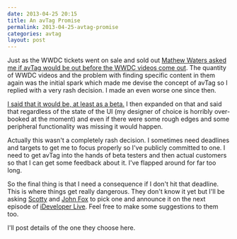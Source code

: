 ```yaml
---
date: 2013-04-25 20:15
title: An avTag Promise
permalink: 2013-04-25-avtag-promise
categories: avtag
layout: post
---
```


Just as the WWDC tickets went on sale and sold out [Mathew Waters asked me if avTag would be out before the WWDC videos come out](https://twitter.com/mathew_waters/status/327475269331992578). The quantity of WWDC videos and the problem with finding specific content in them again was the initial spark which made me devise the concept of avTag so I replied with a very rash decision. I made an even worse one since then.

[I said that it would be, at least as a beta.](https://twitter.com/sgaw/status/327476050437218304) I then expanded on that and said that regardless of the state of the UI (my designer of choice is horribly over-booked at the moment) and even if there were some rough edges and some peripheral functionality was missing it would happen.

Actually this wasn't a completely rash decision. I sometimes need deadlines and targets to get me to focus properly so I've publicly committed to one. I need to get avTag into the hands of beta testers and then actual customers so that I can get some feedback about it. I've flapped around for far too long.

So the final thing is that I need a consequence if I don't hit that deadline. This is where things get really dangerous. They don't know it yet but I'll be asking [Scotty](https://twitter.com/macdevnet) and [John Fox](https://twitter.com/djembe) to pick one and announce it on the next episode of [iDeveloper Live](http://ideveloper.tv/podcast/ideveloperlive.html). Feel free to make some suggestions to them too.

I'll post details of the one they choose here.
